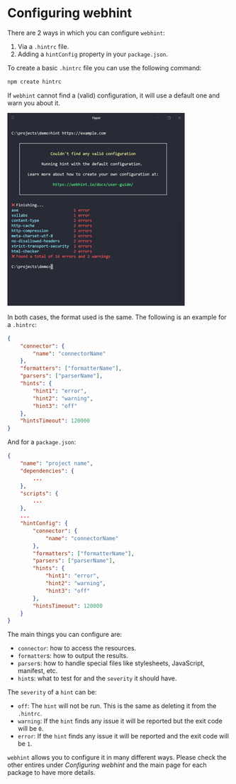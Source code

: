 # Configuring webhint

There are 2 ways in which you can configure `webhint`:

1. Via a `.hintrc` file.
1. Adding a `hintConfig` property in your `package.json`.

To create a basic `.hintrc` file you can use the following command:

```bash
npm create hintrc
```

If `webhint` cannot find a (valid) configuration, it will use a default
one and warn you about it.

![webhint default configuration warning](images/default-config.png)

In both cases, the format used is the same. The following is an example
for a `.hintrc`:

```json
{
    "connector": {
        "name": "connectorName"
    },
    "formatters": ["formatterName"],
    "parsers": ["parserName"],
    "hints": {
        "hint1": "error",
        "hint2": "warning",
        "hint3": "off"
    },
    "hintsTimeout": 120000
}
```

And for a `package.json`:

```json
{
    "name": "project name",
    "dependencies": {
        ...
    },
    "scripts": {
        ...
    },
    ...
    "hintConfig": {
        "connector": {
            "name": "connectorName"
        },
        "formatters": ["formatterName"],
        "parsers": ["parserName"],
        "hints": {
            "hint1": "error",
            "hint2": "warning",
            "hint3": "off"
        },
        "hintsTimeout": 120000
    }
}
```

The main things you can configure are:

* `connector`:  how to access the resources.
* `formatter`s: how to output the results.
* `parser`s: how to handle special files like stylesheets, JavaScript,
  manifest, etc.
* `hint`s: what to test for and the `severity` it should have.

The `severity` of a `hint` can be:

* `off`: The `hint` will not be run. This is the same as deleting it
  from the `.hintrc`.
* `warning`: If the `hint` finds any issue it will be reported but the
  exit code will be `0`.
* `error`: If the `hint` finds any issue it will be reported and the
  exit code will be `1`.

`webhint` allows you to configure it in many different ways. Please
check the other entires under _Configuring webhint_ and the main page
for each package to have more details.

